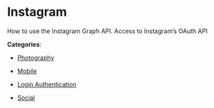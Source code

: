 # Instagram


How to use the Instagram Graph API. Access to Instagram’s OAuth API



**Categories**:

- [Photography](https://github.com/apis-list/apis-list#photography)

- [Mobile](https://github.com/apis-list/apis-list#mobile)

- [Login Authentication](https://github.com/apis-list/apis-list#login-authentication)

- [Social](https://github.com/apis-list/apis-list#social)



